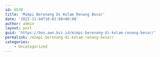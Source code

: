 ```yaml
---
id: 6538
title: 'Mimpi Berenang Di Kolam Renang Besar'
date: '2022-11-04T10:02:08+00:00'
author: admin
layout: post
guid: 'https://bos.awn.biz.id/mimpi-berenang-di-kolam-renang-besar/'
permalink: /mimpi-berenang-di-kolam-renang-besar/
categories:
    - Uncategorized
---
```


